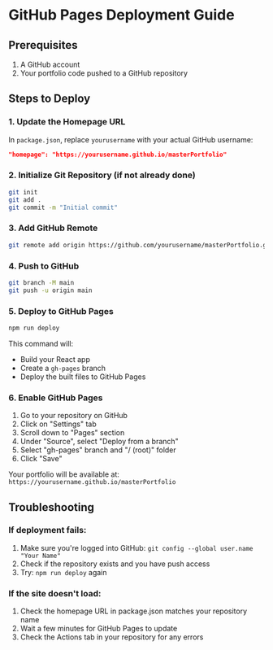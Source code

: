 # GitHub Pages Deployment Guide

## Prerequisites

1. A GitHub account
2. Your portfolio code pushed to a GitHub repository

## Steps to Deploy

### 1. Update the Homepage URL

In `package.json`, replace `yourusername` with your actual GitHub username:

```json
"homepage": "https://yourusername.github.io/masterPortfolio"
```

### 2. Initialize Git Repository (if not already done)

```bash
git init
git add .
git commit -m "Initial commit"
```

### 3. Add GitHub Remote

```bash
git remote add origin https://github.com/yourusername/masterPortfolio.git
```

### 4. Push to GitHub

```bash
git branch -M main
git push -u origin main
```

### 5. Deploy to GitHub Pages

```bash
npm run deploy
```

This command will:

- Build your React app
- Create a `gh-pages` branch
- Deploy the built files to GitHub Pages

### 6. Enable GitHub Pages

1. Go to your repository on GitHub
2. Click on "Settings" tab
3. Scroll down to "Pages" section
4. Under "Source", select "Deploy from a branch"
5. Select "gh-pages" branch and "/ (root)" folder
6. Click "Save"

Your portfolio will be available at: `https://yourusername.github.io/masterPortfolio`

## Troubleshooting

### If deployment fails:

1. Make sure you're logged into GitHub: `git config --global user.name "Your Name"`
2. Check if the repository exists and you have push access
3. Try: `npm run deploy` again

### If the site doesn't load:

1. Check the homepage URL in package.json matches your repository name
2. Wait a few minutes for GitHub Pages to update
3. Check the Actions tab in your repository for any errors
